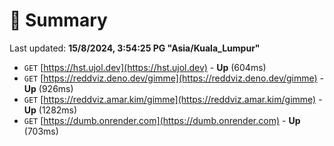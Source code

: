 # 📖 Summary
Last updated: **15/8/2024, 3:54:25 PG "Asia/Kuala_Lumpur"**

- `GET` [https://hst.ujol.dev](https://hst.ujol.dev) - **Up** (604ms)
- `GET` [https://reddviz.deno.dev/gimme](https://reddviz.deno.dev/gimme) - **Up** (926ms)
- `GET` [https://reddviz.amar.kim/gimme](https://reddviz.amar.kim/gimme) - **Up** (1282ms)
- `GET` [https://dumb.onrender.com](https://dumb.onrender.com) - **Up** (703ms)
